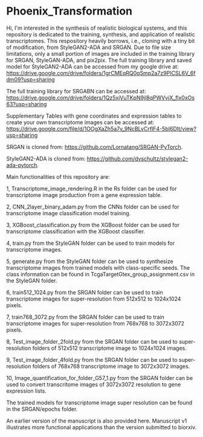 # Phoenix_Transformation
Hi, I'm interested in the synthesis of realistic biological systems, and this repository is dedicated to the training, synthesis, and application of realistic transcriptomes.
This respository heavily borrows, i.e., cloning with a tiny bit of modification, from StyleGAN2-ADA and SRGAN.
Due to file size limitations, only a small portion of images are included in the training library for SRGAN, StyleGAN-ADA, and pix2pix.
The full training library and saved model for StyleGAN2-ADA can be accessed from my google drive at:
https://drive.google.com/drive/folders/1grCMEqRQ0qSmp2a7z9PICSL6V_6fdm09?usp=sharing

The full training library for SRGABN can be accessed at:
https://drive.google.com/drive/folders/1Qz5xjVuTKpN9jl8qPWVvjX_flx0xOs63?usp=sharing

Supplementary Tables with gene coordinates and expression tables to create your own transcriptome images can be accessed at:
https://drive.google.com/file/d/1OOgXaZh5a7v_9NcBLvCrfIF4-5bI6DIt/view?usp=sharing

SRGAN is cloned from: https://github.com/Lornatang/SRGAN-PyTorch.

StyleGAN2-ADA is cloned from: https://github.com/dvschultz/stylegan2-ada-pytorch.

Main functionalities of this repository are:

1, Transcriptome_image_rendering.R in the Rs folder can be used for transcriptome image production from a gene expression table.

2, CNN_2layer_binary_adam.py from the CNNs folder can be used for transcriptome image classification model training.

3, XGBoost_classification.py from the XGBoost folder can be used for transcriptome classification with the XGBoost classifier.

4, train.py from the StyleGAN folder can be used to train models for transcriptome images.

5, generate.py from the StyleGAN folder can be used to synthesize transcriptome images from trained models with class-specific seeds. The class information can be found in TcgaTargetGtex_group_assignment.csv in the StyleGAN folder.

6, train512_1024.py from the SRGAN folder can be used to train transcriptome images for super-resolution from 512x512 to 1024x1024 pixels.

7, train768_3072.py from the SRGAN folder can be used to train transcriptome images for super-resolution from 768x768 to 3072x3072 pixels.

8, Test_image_folder_2fold.py from the SRGAN folder can be used to super-resolution folders of 512x512 transcriptome image to 1024x1024 images.

9, Test_image_folder_4fold.py from the SRGAN folder can be used to super-resolution folders of 768x768 transcriptome image to 3072x3072 images.

10, Image_quantification_for_folder_G57_1.py from the SRGAN folder can be used to convert transcritome images of 3072x3072 resolution to gene expression lists.

The trained models for transcriptome image super resolution can be found in the SRGAN/epochs folder.

An earlier version of the manuscript is also provided here. Manuscript v1 illustrates more functional applications than the version submitted to biorxiv.
